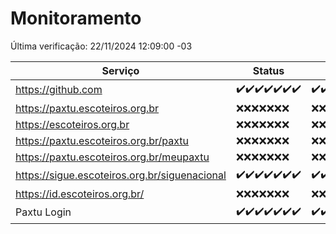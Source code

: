 # Monitoramento

Última verificação: 22/11/2024 12:09:00 -03

|Serviço|Status|Últimas 24h|
|---|---|---|
|https://github.com|<span title="2024-11-15: OK=23">✔️</span><span title="2024-11-16: OK=23">✔️</span><span title="2024-11-17: OK=23">✔️</span><span title="2024-11-18: OK=23">✔️</span><span title="2024-11-19: OK=23">✔️</span><span title="2024-11-20: OK=23">✔️</span><span title="2024-11-21: OK=15">✔️</span>|<span title="21/11/2024 13:10:00 -03 : 200">✔️</span><span title="21/11/2024 14:07:00 -03 : 200">✔️</span><span title="21/11/2024 15:11:00 -03 : 200">✔️</span><span title="21/11/2024 16:06:00 -03 : 200">✔️</span><span title="21/11/2024 17:09:00 -03 : 200">✔️</span><span title="21/11/2024 18:07:00 -03 : 200">✔️</span><span title="21/11/2024 19:07:00 -03 : 200">✔️</span><span title="21/11/2024 20:08:00 -03 : 200">✔️</span><span title="21/11/2024 21:42:00 -03 : 200">✔️</span><span title="21/11/2024 23:17:00 -03 : 200">✔️</span><span title="22/11/2024 00:21:00 -03 : 200">✔️</span><span title="22/11/2024 01:11:00 -03 : 200">✔️</span><span title="22/11/2024 02:09:00 -03 : 200">✔️</span><span title="22/11/2024 03:12:00 -03 : 200">✔️</span><span title="22/11/2024 04:08:00 -03 : 200">✔️</span><span title="22/11/2024 05:12:00 -03 : 200">✔️</span><span title="22/11/2024 06:09:00 -03 : 200">✔️</span><span title="22/11/2024 07:09:00 -03 : 200">✔️</span><span title="22/11/2024 08:08:00 -03 : 200">✔️</span><span title="22/11/2024 09:15:00 -03 : 200">✔️</span><span title="22/11/2024 10:18:00 -03 : 200">✔️</span><span title="22/11/2024 11:07:00 -03 : 200">✔️</span><span title="22/11/2024 12:09:00 -03 : 200">✔️</span>|
|https://paxtu.escoteiros.org.br|<span title="2024-11-15: Falhas=23">❌</span><span title="2024-11-16: Falhas=23">❌</span><span title="2024-11-17: Falhas=23">❌</span><span title="2024-11-18: Falhas=23">❌</span><span title="2024-11-19: Falhas=23">❌</span><span title="2024-11-20: Falhas=23">❌</span><span title="2024-11-21: Falhas=15">❌</span>|<span title="21/11/2024 13:10:00 -03 : 403">❌</span><span title="21/11/2024 14:07:00 -03 : 403">❌</span><span title="21/11/2024 15:11:00 -03 : 403">❌</span><span title="21/11/2024 16:06:00 -03 : 403">❌</span><span title="21/11/2024 17:09:00 -03 : 403">❌</span><span title="21/11/2024 18:07:00 -03 : 403">❌</span><span title="21/11/2024 19:07:00 -03 : 403">❌</span><span title="21/11/2024 20:08:00 -03 : 403">❌</span><span title="21/11/2024 21:42:00 -03 : 403">❌</span><span title="21/11/2024 23:17:00 -03 : 403">❌</span><span title="22/11/2024 00:21:00 -03 : 403">❌</span><span title="22/11/2024 01:11:00 -03 : 403">❌</span><span title="22/11/2024 02:09:00 -03 : 403">❌</span><span title="22/11/2024 03:12:00 -03 : 403">❌</span><span title="22/11/2024 04:08:00 -03 : 403">❌</span><span title="22/11/2024 05:12:00 -03 : 403">❌</span><span title="22/11/2024 06:09:00 -03 : 403">❌</span><span title="22/11/2024 07:09:00 -03 : 403">❌</span><span title="22/11/2024 08:08:00 -03 : 403">❌</span><span title="22/11/2024 09:15:00 -03 : 403">❌</span><span title="22/11/2024 10:18:00 -03 : 403">❌</span><span title="22/11/2024 11:07:00 -03 : 403">❌</span><span title="22/11/2024 12:09:00 -03 : 403">❌</span>|
|https://escoteiros.org.br|<span title="2024-11-15: Falhas=23">❌</span><span title="2024-11-16: Falhas=23">❌</span><span title="2024-11-17: Falhas=23">❌</span><span title="2024-11-18: Falhas=23">❌</span><span title="2024-11-19: Falhas=23">❌</span><span title="2024-11-20: Falhas=23">❌</span><span title="2024-11-21: Falhas=15">❌</span>|<span title="21/11/2024 13:10:00 -03 : 403">❌</span><span title="21/11/2024 14:07:00 -03 : 403">❌</span><span title="21/11/2024 15:11:00 -03 : 403">❌</span><span title="21/11/2024 16:06:00 -03 : 403">❌</span><span title="21/11/2024 17:09:00 -03 : 403">❌</span><span title="21/11/2024 18:07:00 -03 : 403">❌</span><span title="21/11/2024 19:07:00 -03 : 403">❌</span><span title="21/11/2024 20:08:00 -03 : 403">❌</span><span title="21/11/2024 21:42:00 -03 : 403">❌</span><span title="21/11/2024 23:17:00 -03 : 403">❌</span><span title="22/11/2024 00:21:00 -03 : 403">❌</span><span title="22/11/2024 01:11:00 -03 : 403">❌</span><span title="22/11/2024 02:09:00 -03 : 403">❌</span><span title="22/11/2024 03:12:00 -03 : 403">❌</span><span title="22/11/2024 04:08:00 -03 : 403">❌</span><span title="22/11/2024 05:12:00 -03 : 403">❌</span><span title="22/11/2024 06:09:00 -03 : 403">❌</span><span title="22/11/2024 07:09:00 -03 : 403">❌</span><span title="22/11/2024 08:08:00 -03 : 403">❌</span><span title="22/11/2024 09:15:00 -03 : 403">❌</span><span title="22/11/2024 10:18:00 -03 : 403">❌</span><span title="22/11/2024 11:07:00 -03 : 403">❌</span><span title="22/11/2024 12:09:00 -03 : 403">❌</span>|
|https://paxtu.escoteiros.org.br/paxtu|<span title="2024-11-15: Falhas=23">❌</span><span title="2024-11-16: Falhas=23">❌</span><span title="2024-11-17: Falhas=23">❌</span><span title="2024-11-18: Falhas=23">❌</span><span title="2024-11-19: Falhas=23">❌</span><span title="2024-11-20: Falhas=23">❌</span><span title="2024-11-21: Falhas=15">❌</span>|<span title="21/11/2024 13:10:00 -03 : 403">❌</span><span title="21/11/2024 14:07:00 -03 : 403">❌</span><span title="21/11/2024 15:11:00 -03 : 403">❌</span><span title="21/11/2024 16:06:00 -03 : 403">❌</span><span title="21/11/2024 17:09:00 -03 : 403">❌</span><span title="21/11/2024 18:07:00 -03 : 403">❌</span><span title="21/11/2024 19:07:00 -03 : 403">❌</span><span title="21/11/2024 20:08:00 -03 : 403">❌</span><span title="21/11/2024 21:42:00 -03 : 403">❌</span><span title="21/11/2024 23:17:00 -03 : 403">❌</span><span title="22/11/2024 00:21:00 -03 : 403">❌</span><span title="22/11/2024 01:11:00 -03 : 403">❌</span><span title="22/11/2024 02:09:00 -03 : 403">❌</span><span title="22/11/2024 03:12:00 -03 : 403">❌</span><span title="22/11/2024 04:08:00 -03 : 403">❌</span><span title="22/11/2024 05:12:00 -03 : 403">❌</span><span title="22/11/2024 06:09:00 -03 : 403">❌</span><span title="22/11/2024 07:09:00 -03 : 403">❌</span><span title="22/11/2024 08:08:00 -03 : 403">❌</span><span title="22/11/2024 09:15:00 -03 : 403">❌</span><span title="22/11/2024 10:18:00 -03 : 403">❌</span><span title="22/11/2024 11:07:00 -03 : 403">❌</span><span title="22/11/2024 12:09:00 -03 : 403">❌</span>|
|https://paxtu.escoteiros.org.br/meupaxtu|<span title="2024-11-15: Falhas=23">❌</span><span title="2024-11-16: Falhas=23">❌</span><span title="2024-11-17: Falhas=23">❌</span><span title="2024-11-18: Falhas=23">❌</span><span title="2024-11-19: Falhas=23">❌</span><span title="2024-11-20: Falhas=23">❌</span><span title="2024-11-21: Falhas=15">❌</span>|<span title="21/11/2024 13:10:00 -03 : 403">❌</span><span title="21/11/2024 14:07:00 -03 : 403">❌</span><span title="21/11/2024 15:11:00 -03 : 403">❌</span><span title="21/11/2024 16:06:00 -03 : 403">❌</span><span title="21/11/2024 17:09:00 -03 : 403">❌</span><span title="21/11/2024 18:07:00 -03 : 403">❌</span><span title="21/11/2024 19:07:00 -03 : 403">❌</span><span title="21/11/2024 20:08:00 -03 : 403">❌</span><span title="21/11/2024 21:42:00 -03 : 403">❌</span><span title="21/11/2024 23:17:00 -03 : 403">❌</span><span title="22/11/2024 00:21:00 -03 : 403">❌</span><span title="22/11/2024 01:11:00 -03 : 403">❌</span><span title="22/11/2024 02:09:00 -03 : 403">❌</span><span title="22/11/2024 03:12:00 -03 : 403">❌</span><span title="22/11/2024 04:08:00 -03 : 403">❌</span><span title="22/11/2024 05:12:00 -03 : 403">❌</span><span title="22/11/2024 06:09:00 -03 : 403">❌</span><span title="22/11/2024 07:09:00 -03 : 403">❌</span><span title="22/11/2024 08:08:00 -03 : 403">❌</span><span title="22/11/2024 09:15:00 -03 : 403">❌</span><span title="22/11/2024 10:18:00 -03 : 403">❌</span><span title="22/11/2024 11:07:00 -03 : 403">❌</span><span title="22/11/2024 12:09:00 -03 : 403">❌</span>|
|https://sigue.escoteiros.org.br/siguenacional|<span title="2024-11-15: OK=23">✔️</span><span title="2024-11-16: OK=23">✔️</span><span title="2024-11-17: OK=23">✔️</span><span title="2024-11-18: OK=23">✔️</span><span title="2024-11-19: OK=23">✔️</span><span title="2024-11-20: OK=23">✔️</span><span title="2024-11-21: OK=15">✔️</span>|<span title="21/11/2024 13:10:00 -03 : 200">✔️</span><span title="21/11/2024 14:07:00 -03 : 200">✔️</span><span title="21/11/2024 15:11:00 -03 : 200">✔️</span><span title="21/11/2024 16:06:00 -03 : 200">✔️</span><span title="21/11/2024 17:09:00 -03 : 200">✔️</span><span title="21/11/2024 18:07:00 -03 : 200">✔️</span><span title="21/11/2024 19:07:00 -03 : 200">✔️</span><span title="21/11/2024 20:08:00 -03 : 200">✔️</span><span title="21/11/2024 21:42:00 -03 : 200">✔️</span><span title="21/11/2024 23:17:00 -03 : 200">✔️</span><span title="22/11/2024 00:21:00 -03 : 200">✔️</span><span title="22/11/2024 01:11:00 -03 : 200">✔️</span><span title="22/11/2024 02:09:00 -03 : 200">✔️</span><span title="22/11/2024 03:12:00 -03 : 200">✔️</span><span title="22/11/2024 04:08:00 -03 : 200">✔️</span><span title="22/11/2024 05:12:00 -03 : 200">✔️</span><span title="22/11/2024 06:09:00 -03 : 200">✔️</span><span title="22/11/2024 07:09:00 -03 : 200">✔️</span><span title="22/11/2024 08:08:00 -03 : 200">✔️</span><span title="22/11/2024 09:15:00 -03 : 200">✔️</span><span title="22/11/2024 10:18:00 -03 : 200">✔️</span><span title="22/11/2024 11:07:00 -03 : 200">✔️</span><span title="22/11/2024 12:09:00 -03 : 200">✔️</span>|
|https://id.escoteiros.org.br/|<span title="2024-11-15: Falhas=23">❌</span><span title="2024-11-16: Falhas=23">❌</span><span title="2024-11-17: Falhas=23">❌</span><span title="2024-11-18: Falhas=23">❌</span><span title="2024-11-19: Falhas=23">❌</span><span title="2024-11-20: Falhas=23">❌</span><span title="2024-11-21: Falhas=15">❌</span>|<span title="21/11/2024 13:10:00 -03 : 403">❌</span><span title="21/11/2024 14:07:00 -03 : 403">❌</span><span title="21/11/2024 15:11:00 -03 : 403">❌</span><span title="21/11/2024 16:06:00 -03 : 403">❌</span><span title="21/11/2024 17:09:00 -03 : 403">❌</span><span title="21/11/2024 18:07:00 -03 : 403">❌</span><span title="21/11/2024 19:07:00 -03 : 403">❌</span><span title="21/11/2024 20:08:00 -03 : 403">❌</span><span title="21/11/2024 21:42:00 -03 : 403">❌</span><span title="21/11/2024 23:17:00 -03 : 403">❌</span><span title="22/11/2024 00:21:00 -03 : 403">❌</span><span title="22/11/2024 01:11:00 -03 : 403">❌</span><span title="22/11/2024 02:09:00 -03 : 403">❌</span><span title="22/11/2024 03:12:00 -03 : 403">❌</span><span title="22/11/2024 04:08:00 -03 : 403">❌</span><span title="22/11/2024 05:12:00 -03 : 403">❌</span><span title="22/11/2024 06:09:00 -03 : 403">❌</span><span title="22/11/2024 07:09:00 -03 : 403">❌</span><span title="22/11/2024 08:08:00 -03 : 403">❌</span><span title="22/11/2024 09:16:00 -03 : 403">❌</span><span title="22/11/2024 10:18:00 -03 : 403">❌</span><span title="22/11/2024 11:07:00 -03 : 403">❌</span><span title="22/11/2024 12:09:00 -03 : 403">❌</span>|
|Paxtu Login|<span title="2024-11-15: OK=23">✔️</span><span title="2024-11-16: OK=23">✔️</span><span title="2024-11-17: OK=23">✔️</span><span title="2024-11-18: OK=23">✔️</span><span title="2024-11-19: OK=23">✔️</span><span title="2024-11-20: OK=23">✔️</span><span title="2024-11-21: OK=15">✔️</span>|<span title="21/11/2024 13:10:00 -03 : 200">✔️</span><span title="21/11/2024 14:07:00 -03 : 200">✔️</span><span title="21/11/2024 15:11:00 -03 : 200">✔️</span><span title="21/11/2024 16:06:00 -03 : 200">✔️</span><span title="21/11/2024 17:09:00 -03 : 200">✔️</span><span title="21/11/2024 18:07:00 -03 : 200">✔️</span><span title="21/11/2024 19:07:00 -03 : 200">✔️</span><span title="21/11/2024 20:08:00 -03 : 200">✔️</span><span title="21/11/2024 21:42:00 -03 : 200">✔️</span><span title="21/11/2024 23:17:00 -03 : 200">✔️</span><span title="22/11/2024 00:21:00 -03 : 200">✔️</span><span title="22/11/2024 01:11:00 -03 : 200">✔️</span><span title="22/11/2024 02:09:00 -03 : 200">✔️</span><span title="22/11/2024 03:12:00 -03 : 200">✔️</span><span title="22/11/2024 04:08:00 -03 : 200">✔️</span><span title="22/11/2024 05:12:00 -03 : 200">✔️</span><span title="22/11/2024 06:09:00 -03 : 200">✔️</span><span title="22/11/2024 07:09:00 -03 : 200">✔️</span><span title="22/11/2024 08:08:00 -03 : 200">✔️</span><span title="22/11/2024 09:16:00 -03 : 200">✔️</span><span title="22/11/2024 10:18:00 -03 : 200">✔️</span><span title="22/11/2024 11:07:00 -03 : 200">✔️</span><span title="22/11/2024 12:09:00 -03 : 200">✔️</span>|
